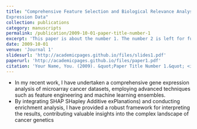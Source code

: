 ```yaml
---
title: "Comprehensive Feature Selection and Biological Relevance Analysis in Multi-Disease Gene
Expression Data"
collection: publications
category: manuscripts
permalink: /publication/2009-10-01-paper-title-number-1
excerpt: 'This paper is about the number 1. The number 2 is left for future work.'
date: 2009-10-01
venue: 'Journal 1'
slidesurl: 'http://academicpages.github.io/files/slides1.pdf'
paperurl: 'http://academicpages.github.io/files/paper1.pdf'
citation: 'Your Name, You. (2009). &quot;Paper Title Number 1.&quot; <i>Journal 1</i>. 1(1).'
---
```


- In my recent work, I have undertaken a comprehensive gene expression analysis of microarray cancer
datasets, employing advanced techniques such as feature engineering and machine learning
ensembles.
- By integrating SHAP SHapley Additive exPlanations) and conducting enrichment analysis, I have
provided a robust framework for interpreting the results, contributing valuable insights into the
complex landscape of cancer genetics